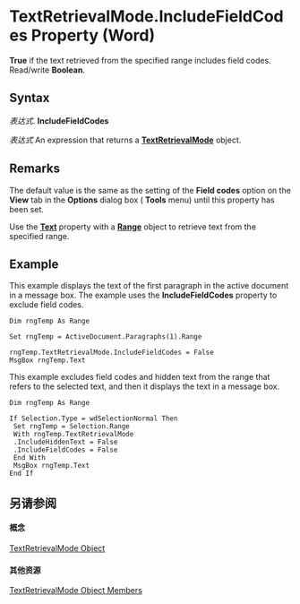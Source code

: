 
# TextRetrievalMode.IncludeFieldCodes Property (Word)

 **True** if the text retrieved from the specified range includes field codes. Read/write **Boolean**.


## Syntax

 _表达式_. **IncludeFieldCodes**

 _表达式_ An expression that returns a **[TextRetrievalMode](b76ad3a6-efc2-4abb-abb4-b8128577bbf2.md)** object.


## Remarks

The default value is the same as the setting of the  **Field codes** option on the **View** tab in the **Options** dialog box ( **Tools** menu) until this property has been set.

Use the  **[Text](d92917aa-32f7-e9cc-bb74-03f7ed17498a.md)** property with a **[Range](15a7a1c4-5f3f-5b6e-60e9-29688de3f274.md)** object to retrieve text from the specified range.


## Example

This example displays the text of the first paragraph in the active document in a message box. The example uses the  **IncludeFieldCodes** property to exclude field codes.


```
Dim rngTemp As Range 
 
Set rngTemp = ActiveDocument.Paragraphs(1).Range 
 
rngTemp.TextRetrievalMode.IncludeFieldCodes = False 
MsgBox rngTemp.Text
```

This example excludes field codes and hidden text from the range that refers to the selected text, and then it displays the text in a message box.




```
Dim rngTemp As Range 
 
If Selection.Type = wdSelectionNormal Then 
 Set rngTemp = Selection.Range 
 With rngTemp.TextRetrievalMode 
 .IncludeHiddenText = False 
 .IncludeFieldCodes = False 
 End With 
 MsgBox rngTemp.Text 
End If
```


## 另请参阅


#### 概念


[TextRetrievalMode Object](b76ad3a6-efc2-4abb-abb4-b8128577bbf2.md)
#### 其他资源


[TextRetrievalMode Object Members](http://msdn.microsoft.com/library/396684eb-f260-9e82-e8b5-14301c5e55c3%28Office.15%29.aspx)